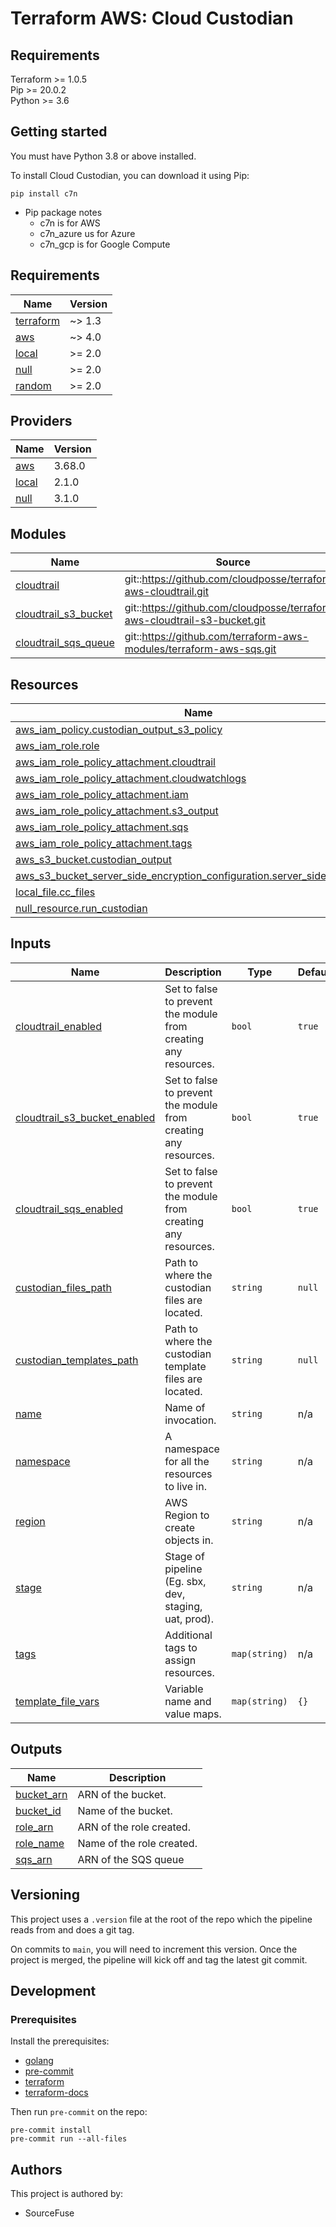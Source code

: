 # Terraform AWS: Cloud Custodian

## Requirements 
Terraform >= 1.0.5  
Pip >= 20.0.2   
Python >= 3.6  

## Getting started 
You must have Python 3.8 or above installed.

To install Cloud Custodian, you can download it using Pip:

```shell
pip install c7n 
```
* Pip package notes
  * c7n is for AWS
  * c7n_azure us for Azure
  * c7n_gcp is for Google Compute  

<!-- BEGINNING OF PRE-COMMIT-TERRAFORM DOCS HOOK -->
## Requirements

| Name | Version |
|------|---------|
| <a name="requirement_terraform"></a> [terraform](#requirement\_terraform) | ~> 1.3 |
| <a name="requirement_aws"></a> [aws](#requirement\_aws) | ~> 4.0 |
| <a name="requirement_local"></a> [local](#requirement\_local) | >= 2.0 |
| <a name="requirement_null"></a> [null](#requirement\_null) | >= 2.0 |
| <a name="requirement_random"></a> [random](#requirement\_random) | >= 2.0 |

## Providers

| Name | Version |
|------|---------|
| <a name="provider_aws"></a> [aws](#provider\_aws) | 3.68.0 |
| <a name="provider_local"></a> [local](#provider\_local) | 2.1.0 |
| <a name="provider_null"></a> [null](#provider\_null) | 3.1.0 |

## Modules

| Name | Source | Version |
|------|--------|---------|
| <a name="module_cloudtrail"></a> [cloudtrail](#module\_cloudtrail) | git::https://github.com/cloudposse/terraform-aws-cloudtrail.git | 0.20.1 |
| <a name="module_cloudtrail_s3_bucket"></a> [cloudtrail\_s3\_bucket](#module\_cloudtrail\_s3\_bucket) | git::https://github.com/cloudposse/terraform-aws-cloudtrail-s3-bucket.git | 0.23.1 |
| <a name="module_cloudtrail_sqs_queue"></a> [cloudtrail\_sqs\_queue](#module\_cloudtrail\_sqs\_queue) | git::https://github.com/terraform-aws-modules/terraform-aws-sqs.git | v3.1.0 |

## Resources

| Name | Type |
|------|------|
| [aws_iam_policy.custodian_output_s3_policy](https://registry.terraform.io/providers/hashicorp/aws/latest/docs/resources/iam_policy) | resource |
| [aws_iam_role.role](https://registry.terraform.io/providers/hashicorp/aws/latest/docs/resources/iam_role) | resource |
| [aws_iam_role_policy_attachment.cloudtrail](https://registry.terraform.io/providers/hashicorp/aws/latest/docs/resources/iam_role_policy_attachment) | resource |
| [aws_iam_role_policy_attachment.cloudwatchlogs](https://registry.terraform.io/providers/hashicorp/aws/latest/docs/resources/iam_role_policy_attachment) | resource |
| [aws_iam_role_policy_attachment.iam](https://registry.terraform.io/providers/hashicorp/aws/latest/docs/resources/iam_role_policy_attachment) | resource |
| [aws_iam_role_policy_attachment.s3_output](https://registry.terraform.io/providers/hashicorp/aws/latest/docs/resources/iam_role_policy_attachment) | resource |
| [aws_iam_role_policy_attachment.sqs](https://registry.terraform.io/providers/hashicorp/aws/latest/docs/resources/iam_role_policy_attachment) | resource |
| [aws_iam_role_policy_attachment.tags](https://registry.terraform.io/providers/hashicorp/aws/latest/docs/resources/iam_role_policy_attachment) | resource |
| [aws_s3_bucket.custodian_output](https://registry.terraform.io/providers/hashicorp/aws/latest/docs/resources/s3_bucket) | resource |
| [aws_s3_bucket_server_side_encryption_configuration.server_side_encryption](https://registry.terraform.io/providers/hashicorp/aws/latest/docs/resources/s3_bucket_server_side_encryption_configuration) | resource |
| [local_file.cc_files](https://registry.terraform.io/providers/hashicorp/local/latest/docs/resources/file) | resource |
| [null_resource.run_custodian](https://registry.terraform.io/providers/hashicorp/null/latest/docs/resources/resource) | resource |

## Inputs

| Name | Description | Type | Default | Required |
|------|-------------|------|---------|:--------:|
| <a name="input_cloudtrail_enabled"></a> [cloudtrail\_enabled](#input\_cloudtrail\_enabled) | Set to false to prevent the module from creating any resources. | `bool` | `true` | no |
| <a name="input_cloudtrail_s3_bucket_enabled"></a> [cloudtrail\_s3\_bucket\_enabled](#input\_cloudtrail\_s3\_bucket\_enabled) | Set to false to prevent the module from creating any resources. | `bool` | `true` | no |
| <a name="input_cloudtrail_sqs_enabled"></a> [cloudtrail\_sqs\_enabled](#input\_cloudtrail\_sqs\_enabled) | Set to false to prevent the module from creating any resources. | `bool` | `true` | no |
| <a name="input_custodian_files_path"></a> [custodian\_files\_path](#input\_custodian\_files\_path) | Path to where the custodian files are located. | `string` | `null` | no |
| <a name="input_custodian_templates_path"></a> [custodian\_templates\_path](#input\_custodian\_templates\_path) | Path to where the custodian template files are located. | `string` | `null` | no |
| <a name="input_name"></a> [name](#input\_name) | Name of invocation. | `string` | n/a | yes |
| <a name="input_namespace"></a> [namespace](#input\_namespace) | A namespace for all the resources to live in. | `string` | n/a | yes |
| <a name="input_region"></a> [region](#input\_region) | AWS Region to create objects in. | `string` | n/a | yes |
| <a name="input_stage"></a> [stage](#input\_stage) | Stage of pipeline (Eg. sbx, dev, staging, uat, prod). | `string` | n/a | yes |
| <a name="input_tags"></a> [tags](#input\_tags) | Additional tags to assign resources. | `map(string)` | n/a | yes |
| <a name="input_template_file_vars"></a> [template\_file\_vars](#input\_template\_file\_vars) | Variable name and value maps. | `map(string)` | `{}` | no |

## Outputs

| Name | Description |
|------|-------------|
| <a name="output_bucket_arn"></a> [bucket\_arn](#output\_bucket\_arn) | ARN of the bucket. |
| <a name="output_bucket_id"></a> [bucket\_id](#output\_bucket\_id) | Name of the bucket. |
| <a name="output_role_arn"></a> [role\_arn](#output\_role\_arn) | ARN of the role created. |
| <a name="output_role_name"></a> [role\_name](#output\_role\_name) | Name of the role created. |
| <a name="output_sqs_arn"></a> [sqs\_arn](#output\_sqs\_arn) | ARN of the SQS queue |
<!-- END OF PRE-COMMIT-TERRAFORM DOCS HOOK -->

## Versioning  
This project uses a `.version` file at the root of the repo which the pipeline reads from and does a git tag.  

On commits to `main`, you will need to increment this version. Once the project is merged, the pipeline will kick off and tag the latest git commit.  

## Development

### Prerequisites

Install the prerequisites:  
* [golang](https://golang.org/doc/install#install)
* [pre-commit](https://pre-commit.com/#install)
* [terraform](https://learn.hashicorp.com/terraform/getting-started/install#installing-terraform)
* [terraform-docs](https://github.com/segmentio/terraform-docs)

Then run `pre-commit` on the repo:  

```shell
pre-commit install
pre-commit run --all-files
```

## Authors

This project is authored by:  
* SourceFuse  
